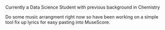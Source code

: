 Currently a Data Science Student with previous background in Chemistry

Do some music arrangment right now so have been working on a simple tool fix up lyrics for easy pasting into MuseScore.

<!---
Nerstage/Nerstage is a ✨ special ✨ repository because its `README.md` (this file) appears on your GitHub profile.
You can click the Preview link to take a look at your changes.
--->

